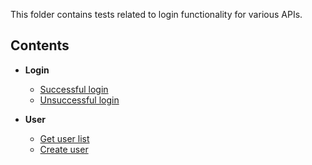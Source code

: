 This folder contains tests related to login functionality for various APIs.  


## Contents

- **Login**
  - [Successful login](login/login_success_test.md)
  - [Unsuccessful login](login/login_unsuccessful_test.md)

- **User**
  - [Get user list](users/get_users_test.md)
  - [Create user](users/create_user_test.md)
